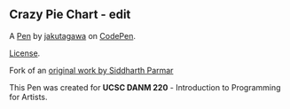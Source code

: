Crazy Pie Chart - edit
----------------------
A [Pen](https://codepen.io/jakutagawa/pen/jeVwEE) by [jakutagawa](https://codepen.io/jakutagawa) on [CodePen](https://codepen.io).

[License](https://codepen.io/jakutagawa/pen/jeVwEE/license).

Fork of an [original work by Siddharth Parmar](https://codepen.io/Siddharth11/pen/LVQmjN)

This Pen was created for **UCSC DANM 220** - Introduction to Programming for Artists.
